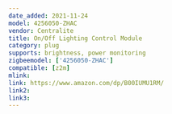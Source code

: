 ```yaml
---
date_added: 2021-11-24
model: 4256050-ZHAC
vendor: Centralite
title: On/Off Lighting Control Module
category: plug
supports: brightness, power monitoring
zigbeemodel: ['4256050-ZHAC']
compatible: [z2m]
mlink: 
link: https://www.amazon.com/dp/B00IUMU1RM/
link2: 
link3: 
---
```

